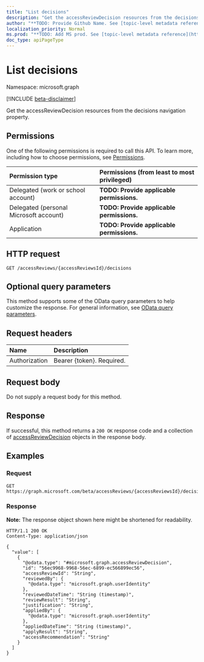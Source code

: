 ```yaml
---
title: "List decisions"
description: "Get the accessReviewDecision resources from the decisions navigation property."
author: "**TODO: Provide Github Name. See [topic-level metadata reference](https://msgo.azurewebsites.net/add/document/guidelines/metadata.html#topic-level-metadata)**"
localization_priority: Normal
ms.prod: "**TODO: Add MS prod. See [topic-level metadata reference](https://msgo.azurewebsites.net/add/document/guidelines/metadata.html#topic-level-metadata)**"
doc_type: apiPageType
---
```


# List decisions
Namespace: microsoft.graph

[!INCLUDE [beta-disclaimer](../../includes/beta-disclaimer.md)]

Get the accessReviewDecision resources from the decisions navigation property.

## Permissions
One of the following permissions is required to call this API. To learn more, including how to choose permissions, see [Permissions](/graph/permissions-reference).

|Permission type|Permissions (from least to most privileged)|
|:---|:---|
|Delegated (work or school account)|**TODO: Provide applicable permissions.**|
|Delegated (personal Microsoft account)|**TODO: Provide applicable permissions.**|
|Application|**TODO: Provide applicable permissions.**|

## HTTP request

<!-- {
  "blockType": "ignored"
}
-->
``` http
GET /accessReviews/{accessReviewsId}/decisions
```

## Optional query parameters
This method supports some of the OData query parameters to help customize the response. For general information, see [OData query parameters](/graph/query-parameters).

## Request headers
|Name|Description|
|:---|:---|
|Authorization|Bearer {token}. Required.|

## Request body
Do not supply a request body for this method.

## Response

If successful, this method returns a `200 OK` response code and a collection of [accessReviewDecision](../resources/accessreviewdecision.md) objects in the response body.

## Examples

### Request
<!-- {
  "blockType": "request",
  "name": "list_accessreviewdecision"
}
-->
``` http
GET https://graph.microsoft.com/beta/accessReviews/{accessReviewsId}/decisions
```


### Response
**Note:** The response object shown here might be shortened for readability.
<!-- {
  "blockType": "response",
  "truncated": true,
  "@odata.type": "Collection(microsoft.graph.accessReviewDecision)"
}
-->
``` http
HTTP/1.1 200 OK
Content-Type: application/json

{
  "value": [
    {
      "@odata.type": "#microsoft.graph.accessReviewDecision",
      "id": "56ec9968-9968-56ec-6899-ec566899ec56",
      "accessReviewId": "String",
      "reviewedBy": {
        "@odata.type": "microsoft.graph.userIdentity"
      },
      "reviewedDateTime": "String (timestamp)",
      "reviewResult": "String",
      "justification": "String",
      "appliedBy": {
        "@odata.type": "microsoft.graph.userIdentity"
      },
      "appliedDateTime": "String (timestamp)",
      "applyResult": "String",
      "accessRecommendation": "String"
    }
  ]
}
```

